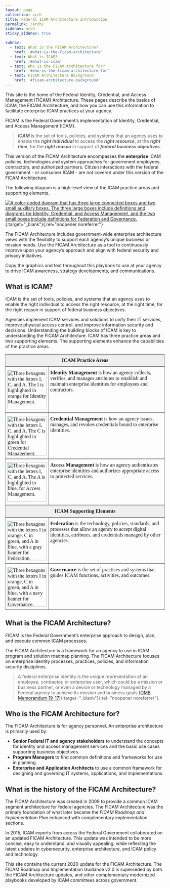 ```yaml
---
layout: page
collection: arch
title: Federal ICAM Architecture Introduction
permalink: /arch/
sidenav: arch
sticky_sidenav: true

subnav:
  - text: What is the FICAM Architecture?
    href: '#what-is-the-ficam-architecture'
  - text: What is ICAM?
    href: '#what-is-icam'
  - text: Who is the FICAM Architecture for?
    href: '#who-is-the-ficam-architecture-for'
  - text: FICAM Architecture Background
    href: '#ficam-architecture-background'
---
```


This site is the home of the Federal Identity, Credential, and Access Management (FICAM) Architecture. These pages describe the basics of ICAM, the FICAM Architecture, and how you can use this information to facilitate enterprise ICAM practices at your agency. 

FICAM is the Federal Government’s implementation of Identity, Credential, and Access Management (ICAM).

> **_ICAM_** is the set of tools, policies, and systems that an agency uses to enable the **_right individual_** to access the **_right resource_**, at the **_right time_**, for the **_right reason_** in support of **_federal business objectives_**.

This version of the FICAM Architecture encompasses the **enterprise** ICAM policies, technologies and system approaches for government employees, contractors, and authorized partners. Citizen interactions with the federal government - or consumer ICAM - are not covered under this version of the FICAM Architecture.

The following diagram is a high-level view of the ICAM practice areas and supporting elements. 

[![A color-coded diagram that has three large connected boxes and two small auxillary boxes. The three large boxes include definitions and diagrams for Identity, Credential, and Access Management, and the two small boxes include definitions for Federation and Governance.]({{site.baseurl}}/assets/arch/intro_ConceptualDiagram.png)]({{site.baseurl}}/assets/arch/intro_ConceptualDiagram.png){:target="_blank"}{:rel="noopener noreferrer"}

The FICAM Architecture includes government-wide enterprise architecture views with the flexibility to support each agency’s unique business or mission needs. Use the FICAM Architecture as a tool to continuously improve upon your agency’s approach and align with federal security and privacy initiatives.

Copy the graphics and text throughout this playbook to use at your agency to drive ICAM awareness, strategy developments, and communications.

## What is ICAM?
ICAM is the set of tools, policies, and systems that an agency uses to enable the right individual to access the right resource, at the right time, for the right reason in support of federal business objectives.

Agencies implement ICAM services and solutions to unify their IT services, improve physical access control, and improve information security and decisions. Understanding the building blocks of ICAM is key to understanding the FICAM Architecture. ICAM has three practice areas and two supporting elements. The supporting elements enhance the capabilities of the practice areas.

<style type="text/css">
.tg  {border-collapse:collapse;border-spacing:0;}
.tg td{border-color:black;border-style:solid;border-width:1px; overflow:hidden;padding:10px 5px;word-break:normal;}
.tg th{border-color:black;border-style:solid;border-width:1px; overflow:hidden;padding:10px 5px;word-break:normal;}
.tg .tg-yj5y{background-color:#efefef;border-color:inherit;text-align:center;vertical-align:middle;font-family: "Cambria", "Georgia", "Times New Roman", "Times", serif;}
.tg .tg-0pky{border-color:inherit;text-align:left;vertical-align:top;font-family: "Cambria", "Georgia", "Times New Roman", "Times", serif;}
</style>

<table class="tg">
  <tr>
    <td class="tg-yj5y" colspan="2"><b>ICAM Practice Areas</b></td>
  </tr>
  <tr>
    <td class="tg-0pky"><a href="../../assets/arch/intro_ICAM-Identity.png" target="_blank" rel="noopener noreferrer"><img src="../../assets/arch/intro_ICAM-Identity.png" alt="Three hexagons with the letters I, C, and A. The I is highlighted in orange for Identity Management." width="125"></a><br></td>
    <td class="tg-0pky"><span style="font-weight:bold">Identity Management</span> is how an agency collects, verifies, and manages attributes to establish and maintain enterprise identities for employees and contractors.</td>
  </tr>
  <tr>
    <td class="tg-0pky"><a href="../../assets/arch/intro_⁮ICAM-Credential.png" target="_blank" rel="noopener noreferrer"><img src="../../assets/arch/intro_⁮ICAM-Credential.png" alt="Three hexagons with the letters I, C, and A. The C is highlighted in green for Credential Management." width="125"></a><br></td>
    <td class="tg-0pky"><span style="font-weight:bold">Credential Management</span> is how an agency issues, manages, and revokes credentials bound to enterprise identities.</td>
  </tr>
  <tr>
    <td class="tg-0pky"><a href="../../assets/arch/Intro_ICAM-Access.png" target="_blank" rel="noopener noreferrer"><img src="../../assets/arch/Intro_ICAM-Access.png" alt="Three hexagons with the letters I, C, and A. The A is highlighted in blue, for Access Management." width="125"></a><br></td>
    <td class="tg-0pky"><span style="font-weight:bold">Access Management</span> is how an agency authenticates enterprise identities and authorizes appropriate access to protected services.</td>
  </tr>
  <tr>
    <td class="tg-yj5y" colspan="2"><b>ICAM Supporting Elements</b></td>
  </tr>
  <tr>
    <td class="tg-0pky"><a href="../../assets/arch/Intro_ICAM-Federation.png" target="_blank" rel="noopener noreferrer"><img src="../../assets/arch/Intro_ICAM-Federation.png" alt="Three hexagons with the letters I in orange, C in green, and A in blue, with a gray banner for Federation." width="125"></a><br></td>
    <td class="tg-0pky"><span style="font-weight:bold">Federation</span> is the technology, policies, standards, and processes that allow an agency to accept digital identities, attributes, and credentials managed by other agencies.</td>
  </tr>
  <tr>
    <td class="tg-0pky"><a href="../../assets/arch/intro_ICAM-Governance.png" target="_blank" rel="noopener noreferrer"><img src="../../assets/arch/intro_ICAM-Governance.png" alt="Three hexagons with the letters I in orange, C in green, and A in blue, with a navy banner for Governance." width="125"></a><br></td>
    <td class="tg-0pky"><span style="font-weight:bold">Governance</span> is the set of practices and systems that guides ICAM functions, activities, and outcomes.</td>
  </tr>
</table>

## What is the FICAM Architecture?
FICAM is the Federal Government’s enterprise approach to design, plan, and execute common ICAM processes.

The FICAM Architecture is a framework for an agency to use in ICAM program and solution roadmap planning. The FICAM Architecture focuses on enterprise identity processes, practices, policies, and information security disciplines. 

>  A federal enterprise identity is the unique representation of an employee, contractor, or enterprise user, which could be a mission or business partner, or even a device or technology managed by a Federal agency to achieve its mission and business goals [(OMB Memorandum 19-17)](https://www.whitehouse.gov/wp-content/uploads/2019/05/M-19-17.pdf){:target="_blank"}{:rel="noopener noreferrer"}.

## Who is the FICAM Architecture for?
The FICAM Architecture is for agency personnel. An enterprise architecture is primarily used by:
- **Senior Federal IT and agency stakeholders** to understand the concepts for identity and access management services and the basic use cases supporting business objectives.
- **Program Managers** to find common definitions and frameworks for use in planning.
- **Enterprise and Application Architects** to use a common framework for designing and governing IT systems, applications, and implementations.

## What is the history of the FICAM Architecture?
The FICAM Architecture was created in 2009 to provide a common ICAM segment architecture for federal agencies. The FICAM Architecture was the primary foundation of what later became the _FICAM Roadmap and Implementation Plan_ enhanced with complementary implementation sections.  

In 2015, ICAM experts from across the Federal Government collaborated on an updated FICAM Architecture.  This update was intended to be more concise, easy to understand, and visually appealing, while reflecting the latest updates in cybersecurity, enterprise architecture, and ICAM policy and technology.

This site contains the current 2020 update for the FICAM Architecture.  The FICAM Roadmap and Implementation Guidance v2.0 is superseded by both the FICAM Architecture updates, and other complementary modernized playbooks developed by ICAM committees across government. 
